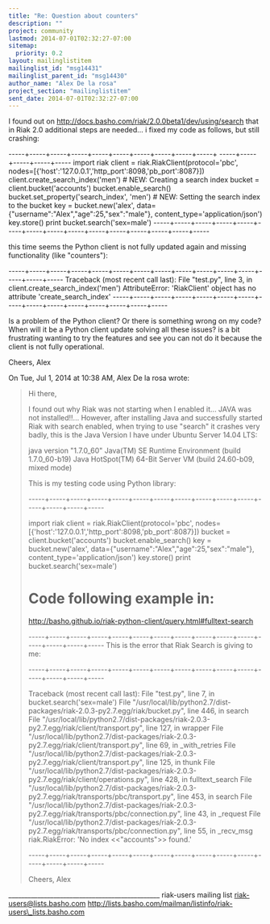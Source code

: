 ```yaml
---
title: "Re: Question about counters"
description: ""
project: community
lastmod: 2014-07-01T02:32:27-07:00
sitemap:
  priority: 0.2
layout: mailinglistitem
mailinglist_id: "msg14431"
mailinglist_parent_id: "msg14430"
author_name: "Alex De la rosa"
project_section: "mailinglistitem"
sent_date: 2014-07-01T02:32:27-07:00
---
```



I found out on http://docs.basho.com/riak/2.0.0beta1/dev/using/search that
in Riak 2.0 additional steps are needed... i fixed my code as follows, but
still crashing:

-----+-----+-----+-----+-----+-----+-----+-----+-----+-----+
-----+-----+-----+-----+-----
import riak
client = riak.RiakClient(protocol='pbc',
nodes=[{'host':'127.0.0.1','http\_port':8098,'pb\_port':8087}])
client.create\_search\_index('men') # NEW: Creating a search index
bucket = client.bucket('accounts')
bucket.enable\_search()
bucket.set\_property('search\_index', 'men') # NEW: Setting the search index
to the bucket
key = bucket.new('alex', data={"username":"Alex","age":25,"sex":"male"},
content\_type='application/json')
key.store()
print bucket.search('sex=male')
-----+-----+-----+-----+-----+-----+-----+-----+-----+-----+-----+-----+-----+-----+-----

this time seems the Python client is not fully updated again and missing
functionality (like "counters"):

-----+-----+-----+-----+-----+-----+-----+-----+-----+-----+-----+-----+-----+-----+-----
Traceback (most recent call last):
 File "test.py", line 3, in 
 client.create\_search\_index('men')
AttributeError: 'RiakClient' object has no attribute 'create\_search\_index'
-----+-----+-----+-----+-----+-----+-----+-----+-----+-----+-----+-----+-----+-----+-----

Is a problem of the Python client? Or there is something wrong on my code?
When will it be a Python client update solving all these issues? is a bit
frustrating wanting to try the features and see you can not do it because
the client is not fully operational.

Cheers,
Alex

On Tue, Jul 1, 2014 at 10:38 AM, Alex De la rosa 
wrote:

> Hi there,
>
> I found out why Riak was not starting when I enabled it... JAVA was not
> installed!!... However, after installing Java and successfully started Riak
> with search enabled, when trying to use "search" it crashes very badly,
> this is the Java Version I have under Ubuntu Server 14.04 LTS:
>
> java version "1.7.0\_60"
> Java(TM) SE Runtime Environment (build 1.7.0\_60-b19)
> Java HotSpot(TM) 64-Bit Server VM (build 24.60-b09, mixed mode)
>
> This is my testing code using Python library:
>
> -----+-----+-----+-----+-----+-----+-----+-----+-----+-----+-----+-----+-----+-----+-----
>
> import riak
> client = riak.RiakClient(protocol='pbc',
> nodes=[{'host':'127.0.0.1','http\_port':8098,'pb\_port':8087}])
> bucket = client.bucket('accounts')
> bucket.enable\_search()
> key = bucket.new('alex', data={"username":"Alex","age":25,"sex":"male"},
> content\_type='application/json')
> key.store()
> print bucket.search('sex=male')
>
> # Code following example in:
> http://basho.github.io/riak-python-client/query.html#fulltext-search
>
>
> -----+-----+-----+-----+-----+-----+-----+-----+-----+-----+-----+-----+-----+-----+-----
> This is the error that Riak Search is giving to me:
>
> -----+-----+-----+-----+-----+-----+-----+-----+-----+-----+-----+-----+-----+-----+-----
>
> Traceback (most recent call last):
> File "test.py", line 7, in 
> bucket.search('sex=male')
> File
> "/usr/local/lib/python2.7/dist-packages/riak-2.0.3-py2.7.egg/riak/bucket.py",
> line 446, in search
> File
> "/usr/local/lib/python2.7/dist-packages/riak-2.0.3-py2.7.egg/riak/client/transport.py",
> line 127, in wrapper
> File
> "/usr/local/lib/python2.7/dist-packages/riak-2.0.3-py2.7.egg/riak/client/transport.py",
> line 69, in \_with\_retries
> File
> "/usr/local/lib/python2.7/dist-packages/riak-2.0.3-py2.7.egg/riak/client/transport.py",
> line 125, in thunk
> File
> "/usr/local/lib/python2.7/dist-packages/riak-2.0.3-py2.7.egg/riak/client/operations.py",
> line 428, in fulltext\_search
> File
> "/usr/local/lib/python2.7/dist-packages/riak-2.0.3-py2.7.egg/riak/transports/pbc/transport.py",
> line 453, in search
> File
> "/usr/local/lib/python2.7/dist-packages/riak-2.0.3-py2.7.egg/riak/transports/pbc/connection.py",
> line 43, in \_request
> File
> "/usr/local/lib/python2.7/dist-packages/riak-2.0.3-py2.7.egg/riak/transports/pbc/connection.py",
> line 55, in \_recv\_msg
> riak.RiakError: 'No index <<"accounts">> found.'
>
> -----+-----+-----+-----+-----+-----+-----+-----+-----+-----+-----+-----+-----+-----+-----
>
> Cheers,
> Alex
>
\_\_\_\_\_\_\_\_\_\_\_\_\_\_\_\_\_\_\_\_\_\_\_\_\_\_\_\_\_\_\_\_\_\_\_\_\_\_\_\_\_\_\_\_\_\_\_
riak-users mailing list
riak-users@lists.basho.com
http://lists.basho.com/mailman/listinfo/riak-users\_lists.basho.com

